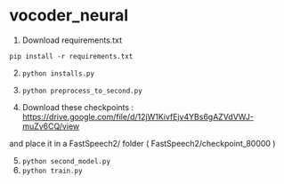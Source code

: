 # vocoder_neural


1) Download requirements.txt 

`pip install -r requirements.txt`



2)  `python installs.py`

3)  `python preprocess_to_second.py`

4)   Download these checkpoints :
https://drive.google.com/file/d/12jW1KivfEjv4YBs6gAZVdVWJ-muZv6CQ/view

and place it in a FastSpeech2/ folder ( FastSpeech2/checkpoint_80000 )

5)  `python second_model.py`
6)  `python train.py`
